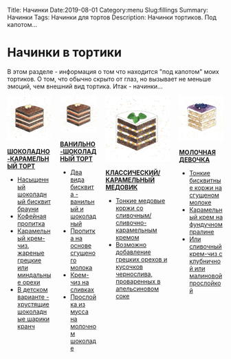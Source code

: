 Title: Начинки 
Date:2019-08-01
Category:menu
Slug:fillings
Summary: Начинки
Tags: Начинки для тортов
Description: Начинки тортиков. Под капотом...

<h1 class='title is-4 '>
    <span>
        Начинки в тортики
    </span>
</h1>

В этом разделе - информация о том что находится "под капотом" моих тортиков. О том, что обычно скрыто от глаз, но вызывает не меньше эмоций, чем внешний вид тортика. Итак - начинки...

<div class="is-hidden-print margin-top-xl">
    <div class="columns is-1 is-multiline">
        <div class="column is-half-tablet is-one-third-desktop">
            <div class="card is-fullwidth is-fullheight  has-light-bg is-border-rounded-s-r">
                <div class="card-content is-paddingless">
                    <a href="#">
                        <div class="columns is-mobile is-gapless">
                            <div class="column is-fullwidth">
                                <div>
                                    <img src="/extra/img/fill/hazelnutcaramelle02.jpg" class="img-responsive float-left mr-8 padding-s is-border-rounded-n-r" alt="">
                                    <p class="title is-7">
                                        <strong>ШОКОЛАДНО-КАРАМЕЛЬНЫЙ ТОРТ</strong>
                                    </p>
                                    <ul class="subtitle is-6">
                                        <li>Насыщенный шоколадный бисквит брауни</li>
                                        <li>Кофейная пропитка</li>
                                        <li>Карамельный крем-чиз, жареные грецкие или миндальные орехи</li>
                                        <li>В детском варианте - хрустящие шоколадные шарики кранч</li>
                                    </ul>
                                </div>
                            </div>
                        </div>
                    </a>
                </div>
            </div>
        </div>
        <div class="column is-half-tablet is-one-third-desktop">
            <div class="card is-fullwidth is-fullheight  has-light-bg is-border-rounded-s-r">
                <div class="card-content is-paddingless">
                    <a href="#">
                        <div class="columns is-mobile is-gapless">
                            <div class="column is-fullwidth">
                                <div>
                                    <img src="/extra/img/fill/hazelnutcaramelle02.jpg" class="img-responsive float-left mr-8 padding-s is-border-rounded-n-r" alt="">
                                    <p class="title is-7">
                                        <strong>ВАНИЛЬНО-ШОКОЛАДНЫЙ ТОРТ</strong>
                                    </p>    
                                    <ul class="subtitle is-6">
                                        <li>Два вида бисквита - ванильный и шоколадный</li>
                                        <li>Пропитка на основе сгущеного молока</li>
                                        <li>Крем-чиз на сливках</li>
                                        <li>Прослойка из мусса на молочном шоколаде</li>
                                    </ul>
                                </div>
                            </div>
                        </div>
                    </a>
                </div>
            </div>
        </div>
        <div class="column is-half-tablet is-one-third-desktop">
            <div class="card is-fullwidth is-fullheight  has-light-bg is-border-rounded-s-r">
                <div class="card-content is-paddingless">
                    <a href="#">
                        <div class="columns is-mobile is-gapless">
                            <div class="column is-fullwidth">
                                <div>
                                    <img src="/extra/img/fill/yoghurt02.jpg" class="img-responsive float-left mr-8 padding-s is-border-rounded-n-r" alt="">
                                    <p class="title is-7">
                                        <strong>КЛАССИЧЕСКИЙ/КАРАМЕЛЬНЫЙ МЕДОВИК</strong>
                                    </p>    
                                    <ul class="subtitle is-6">
                                        <li>Тонкие медовые коржи со сливочным/сливочно-карамельным кремом</li>
                                        <li>Возможно добавление грецких орехов и кусочков чернослива, проваренных в апельсиновом соке</li>
                                    </ul>
                                </div>
                            </div>
                        </div>
                    </a>
                </div>
            </div>
        </div>
        <div class="column is-half-tablet is-one-third-desktop">
            <div class="card is-fullwidth is-fullheight  has-light-bg is-border-rounded-s-r">
                <div class="card-content is-paddingless">
                    <a href="#">
                        <div class="columns is-mobile is-gapless">
                            <div class="column is-fullwidth">
                                <div>
                                    <img src="/extra/img/fill/vanillabanana02.jpg" class="img-responsive float-left mr-8 padding-s is-border-rounded-n-r" alt="">
                                    <p class="title is-7">
                                        <strong>МОЛОЧНАЯ ДЕВОЧКА</strong>
                                    </p>    
                                    <ul class="subtitle is-6">
                                        <li>Тонкие бисквитные коржи на сгущеном молоке</li>
                                        <li>Карамельный крем на фундучном пралине</li>
                                        <li>Или сливочный крем-чиз с клубничной или малиновой прослойкой</li>
                                    </ul>
                                </div>
                            </div>
                        </div>
                    </a>
                </div>
            </div>
        </div>
    </div>
</div>
